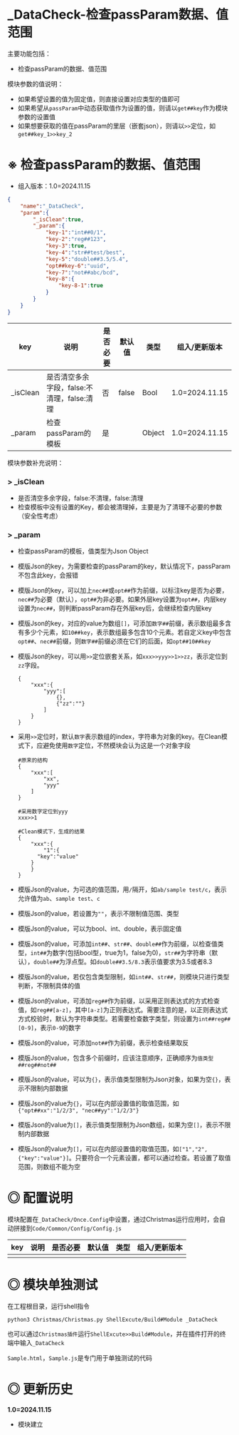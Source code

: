 # _DataCheck-检查passParam数据、值范围

主要功能包括：
- 检查passParam的数据、值范围

模块参数的值说明：

- 如果希望设置的值为固定值，则直接设置对应类型的值即可
- 如果希望从`passParam`中动态获取值作为设置的值，则请以`get##key`作为模块参数的设置值
- 如果想要获取的值在passParam的里层（嵌套json），则请以`>>`定位，如`get##key_1>>key_2`

# ※ 检查passParam的数据、值范围

- 组入版本：1.0=2024.11.15

```json
{
    "name":"_DataCheck",
    "param":{
        "_isClean":true,
        "_param":{
            "key-1":"int##0/1",
            "key-2":"reg##123",
            "key-3":true,
            "key-4":"str##test/best",
            "key-5":"double##3.5/5.4",
            "opt##key-6":"uuid",
            "key-7":"not##abc/bcd",
            "key-8":{
                "key-8-1":true
            }
        }
    }
}
```

| key           | 说明                                                | 是否必要 | 默认值 | 类型   | 组入/更新版本  |
| ------------- | --------------------------------------------------- | -------- | ------ | ------ | -------------- |
| _isClean   | 是否清空多余字段，false:不清理，false:清理                   | 否      | false | Bool | 1.0=2024.11.15 |
| _param | 检查passParam的模板 | 是 | | Object | 1.0=2024.11.15 |

模块参数补充说明：

### > _isClean

- 是否清空多余字段，false:不清理，false:清理
- 检查模板中没有设置的Key，都会被清理掉，主要是为了清理不必要的参数（安全性考虑）

### > _param

- 检查passParam的模板，值类型为Json Object

- 模版Json的key，为需要检查的passParam的key，默认情况下，passParam不包含此key，会报错

- 模版Json的key，可以加上`nec##`或`opt##`作为前缀，以标注key是否为必要，`nec##`为必要（默认），`opt##`为非必要。如果外层key设置为`opt##`，内层key设置为`nec##`，则判断passParam存在外层key后，会继续检查内层key

- 模版Json的key，对应的value为数组`[]`，可添加`数字##`前缀，表示数组最多含有多少个元素，如`10##key`，表示数组最多包含10个元素。若自定义key中包含`opt##`、`nec##`前缀，则`数字##`前缀必须在它们的后面，如`opt##10##key`

- 模版Json的key，可以用`>>`定位嵌套关系，如`xxx>>yyy>>1>>zz`，表示定位到`zz`字段。

    ```
    {
    	"xxx":{
    		"yyy":[
    			{},
    			{"zz":""}
    		]
    	}
    }
    ```

- 采用`>>`定位时，默认`数字`表示数组的index，字符串为对象的key。在Clean模式下，应避免使用`数字`定位，不然模块会认为这是一个对象字段

    ```
    #原来的结构
    {
    	"xxx":[
    		"xx",
    		"yyy"
    	]
    }
    
    #采用数字定位到yyy
    xxx>>1
    
    #Clean模式下，生成的结果
    {
    	"xxx":{
    		"1":{
          "key":"value"
        }
    	}
    }
    ```

- 模版Json的value，为可选的值范围，用`/`隔开，如`ab/sample test/c`，表示允许值为`ab`、`sample test`、`c`

- 模版Json的value，若设置为`""`，表示不限制值范围、类型

- 模版Json的value，可以为bool、int、double，表示固定值

- 模版Json的value，可添加`int##`、`str##`、`double##`作为前缀，以检查值类型，`int##`为数字(包括bool型，true为1，false为0)，`str##`为字符串（默认），`double##`为浮点型。如`double##3.5/8.3`表示值要求为3.5或者8.3

- 模版Json的value，若仅包含类型限制，如`int##`、`str##`，则模块只进行类型判断，不限制具体的值

- 模版Json的value，可添加`reg##`作为前缀，以采用正则表达式的方式检查值，如`reg##[a-z]`，其中`[a-z]`为正则表达式。需要注意的是，以正则表达式方式校验时，默认为字符串类型。若需要检查数字类型，则设置为`int##reg##[0-9]`，表示`0-9`的数字

- 模版Json的value，可添加`not##`作为前缀，表示检查结果取反

- 模版Json的value，包含多个前缀时，应该注意顺序，正确顺序为`值类型##reg##not##`

- 模版Json的value，可以为`{}`，表示值类型限制为Json对象，如果为空`{}`，表示不限制内部数据

- 模版Json的value为`{}`，可以在内部设置值的取值范围，如`{"opt##xx":"1/2/3", "nec##yy":"1/2/3"}`

- 模版Json的value为`[]`，表示值类型限制为Json数组，如果为空`[]`，表示不限制内部数据

- 模版Json的value为`[]`，可以在内部设置值的取值范围，如`["1","2",{"key":"value"}]`。只要符合一个元素设置，都可以通过检查。若设置了取值范围，则数组不能为空

# ◎ 配置说明

模块配置在`_DataCheck/Once.Config`中设置，通过Christmas运行应用时，会自动拼接到`Code/Common/Config/Config.js`

| key                                       | 说明                                                 | 是否必要 | 默认值 | 类型   | 组入/更新版本  |
| ----------------------------------------- | ---------------------------------------------------- | -------- | ------ | ------ | -------------- |
|      |      |          |        |      |               |


# ◎ 模块单独测试

在工程根目录，运行shell指令

```
python3 Christmas/Christmas.py ShellExcute/Build#Module _DataCheck
```

也可以通过`Christmas插件`运行`ShellExcute>>Build#Module`，并在插件打开的终端中输入`_DataCheck`

`Sample.html`，`Sample.js`是专门用于单独测试的代码

# ◎ 更新历史

**1.0=2024.11.15**

- 模块建立
